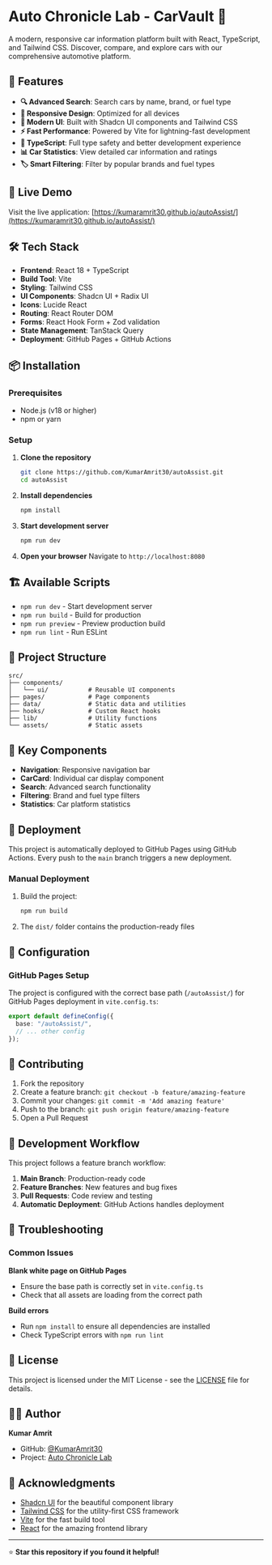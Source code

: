 # Auto Chronicle Lab - CarVault 🚗

A modern, responsive car information platform built with React, TypeScript, and Tailwind CSS. Discover, compare, and explore cars with our comprehensive automotive platform.

## 🌟 Features

- **🔍 Advanced Search**: Search cars by name, brand, or fuel type
- **📱 Responsive Design**: Optimized for all devices
- **🎨 Modern UI**: Built with Shadcn UI components and Tailwind CSS
- **⚡ Fast Performance**: Powered by Vite for lightning-fast development
- **🔧 TypeScript**: Full type safety and better development experience
- **📊 Car Statistics**: View detailed car information and ratings
- **🏷️ Smart Filtering**: Filter by popular brands and fuel types

## 🚀 Live Demo

Visit the live application: [https://kumaramrit30.github.io/autoAssist/](https://kumaramrit30.github.io/autoAssist/)

## 🛠️ Tech Stack

- **Frontend**: React 18 + TypeScript
- **Build Tool**: Vite
- **Styling**: Tailwind CSS
- **UI Components**: Shadcn UI + Radix UI
- **Icons**: Lucide React
- **Routing**: React Router DOM
- **Forms**: React Hook Form + Zod validation
- **State Management**: TanStack Query
- **Deployment**: GitHub Pages + GitHub Actions

## 📦 Installation

### Prerequisites

- Node.js (v18 or higher)
- npm or yarn

### Setup

1. **Clone the repository**

   ```bash
   git clone https://github.com/KumarAmrit30/autoAssist.git
   cd autoAssist
   ```

2. **Install dependencies**

   ```bash
   npm install
   ```

3. **Start development server**

   ```bash
   npm run dev
   ```

4. **Open your browser**
   Navigate to `http://localhost:8080`

## 🏗️ Available Scripts

- `npm run dev` - Start development server
- `npm run build` - Build for production
- `npm run preview` - Preview production build
- `npm run lint` - Run ESLint

## 📁 Project Structure

```
src/
├── components/
│   └── ui/           # Reusable UI components
├── pages/            # Page components
├── data/             # Static data and utilities
├── hooks/            # Custom React hooks
├── lib/              # Utility functions
└── assets/           # Static assets
```

## 🎯 Key Components

- **Navigation**: Responsive navigation bar
- **CarCard**: Individual car display component
- **Search**: Advanced search functionality
- **Filtering**: Brand and fuel type filters
- **Statistics**: Car platform statistics

## 🚀 Deployment

This project is automatically deployed to GitHub Pages using GitHub Actions. Every push to the `main` branch triggers a new deployment.

### Manual Deployment

1. Build the project:

   ```bash
   npm run build
   ```

2. The `dist/` folder contains the production-ready files

## 🔧 Configuration

### GitHub Pages Setup

The project is configured with the correct base path (`/autoAssist/`) for GitHub Pages deployment in `vite.config.ts`:

```typescript
export default defineConfig({
  base: "/autoAssist/",
  // ... other config
});
```

## 🤝 Contributing

1. Fork the repository
2. Create a feature branch: `git checkout -b feature/amazing-feature`
3. Commit your changes: `git commit -m 'Add amazing feature'`
4. Push to the branch: `git push origin feature/amazing-feature`
5. Open a Pull Request

## 📝 Development Workflow

This project follows a feature branch workflow:

1. **Main Branch**: Production-ready code
2. **Feature Branches**: New features and bug fixes
3. **Pull Requests**: Code review and testing
4. **Automatic Deployment**: GitHub Actions handles deployment

## 🐛 Troubleshooting

### Common Issues

**Blank white page on GitHub Pages**

- Ensure the base path is correctly set in `vite.config.ts`
- Check that all assets are loading from the correct path

**Build errors**

- Run `npm install` to ensure all dependencies are installed
- Check TypeScript errors with `npm run lint`

## 📄 License

This project is licensed under the MIT License - see the [LICENSE](LICENSE) file for details.

## 👨‍💻 Author

**Kumar Amrit**

- GitHub: [@KumarAmrit30](https://github.com/KumarAmrit30)
- Project: [Auto Chronicle Lab](https://github.com/KumarAmrit30/autoAssist)

## 🙏 Acknowledgments

- [Shadcn UI](https://ui.shadcn.com/) for the beautiful component library
- [Tailwind CSS](https://tailwindcss.com/) for the utility-first CSS framework
- [Vite](https://vitejs.dev/) for the fast build tool
- [React](https://reactjs.org/) for the amazing frontend library

---

⭐ **Star this repository if you found it helpful!**
